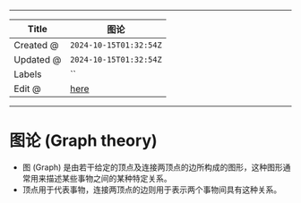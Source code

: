 -----

| Title     | 图论                                                 |
| --------- | -------------------------------------------------- |
| Created @ | `2024-10-15T01:32:54Z`                             |
| Updated @ | `2024-10-15T01:32:54Z`                             |
| Labels    | \`\`                                               |
| Edit @    | [here](https://github.com/junxnone/math/issues/22) |

-----

# 图论 (Graph theory)

  - 图 (Graph) 是由若干给定的顶点及连接两顶点的边所构成的图形，这种图形通常用来描述某些事物之间的某种特定关系。
  - 顶点用于代表事物，连接两顶点的边则用于表示两个事物间具有这种关系。
